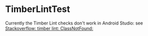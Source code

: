 # TimberLintTest

Currently the Timber Lint checks don't work in Android Studio: see [Stackoverflow: timber lint: ClassNotFound:](http://stackoverflow.com/questions/41698422/timber-lint-classnotfound-com-android-tools-lint-detector-api-detectorjavapsi)
